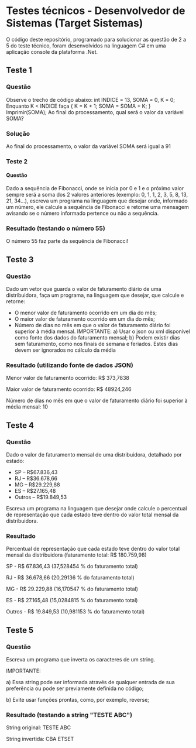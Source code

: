 # Testes técnicos - Desenvolvedor de Sistemas (Target Sistemas)
O código deste repositório, programado para solucionar as questão de 2 a 5 do teste técnico, foram desenvolvidos na linguagem C# em uma aplicação console da plataforma .Net.

## Teste 1
### Questão
Observe o trecho de código abaixo: int INDICE = 13, SOMA = 0, K = 0; Enquanto K < INDICE faça { K = K + 1; SOMA = SOMA + K; } Imprimir(SOMA); Ao final do processamento, qual será o valor da variável SOMA?

### Solução
Ao final do processamento, o valor da variável SOMA será igual a 91

### Teste 2
#### Questão
Dado a sequência de Fibonacci, onde se inicia por 0 e 1 e o próximo valor sempre será a soma dos 2 valores anteriores (exemplo: 0, 1, 1, 2, 3, 5, 8, 13, 21, 34...), escreva um programa na linguagem que desejar onde, informado um número, ele calcule a sequência de Fibonacci e retorne uma mensagem avisando se o número informado pertence ou não a sequência.
### Resultado (testando o número 55)
O número 55 faz parte da sequência de Fibonacci!

## Teste 3 
### Questão
Dado um vetor que guarda o valor de faturamento diário de uma distribuidora, faça um programa, na linguagem que desejar, que calcule e retorne:
- O menor valor de faturamento ocorrido em um dia do mês;
- O maior valor de faturamento ocorrido em um dia do mês;
- Número de dias no mês em que o valor de faturamento diário foi superior à média mensal.
  IMPORTANTE: 
    a) Usar o json ou xml disponível como fonte dos dados do faturamento mensal; 
    b) Podem existir dias sem faturamento, como nos finais de semana e feriados. Estes dias devem ser ignorados no cálculo da média
### Resultado (utilizando fonte de dados JSON)
Menor valor de faturamento ocorrido: R$ 373,7838

Maior valor de faturamento ocorrido: R$ 48924,246

Número de dias no mês em que o valor de faturamento diário foi superior à média mensal: 10

## Teste 4
### Questão
 Dado o valor de faturamento mensal de uma distribuidora, detalhado por estado: 
 - SP – R$67.836,43
 - RJ – R$36.678,66
 - MG – R$29.229,88
 - ES – R$27.165,48
 - Outros – R$19.849,53

Escreva um programa na linguagem que desejar onde calcule o percentual de representação que cada estado teve dentro do valor total mensal da distribuidora.
### Resultado

Percentual de representação que cada estado teve dentro do valor total mensal da distribuidora (faturamento total: R$ 180.759,98)

SP - R$ 67.836,43 (37,528454 % do faturamento total)

RJ - R$ 36.678,66 (20,29136 % do faturamento total)

MG - R$ 29.229,88 (16,170547 % do faturamento total)

ES - R$ 27.165,48 (15,0284815 % do faturamento total)

Outros - R$ 19.849,53 (10,981153 % do faturamento total)

## Teste 5
### Questão
Escreva um programa que inverta os caracteres de um string. 

IMPORTANTE: 

a) Essa string pode ser informada através de qualquer entrada de sua preferência ou pode ser previamente definida no código; 

b) Evite usar funções prontas, como, por exemplo, reverse;

### Resultado (testando a string "TESTE ABC")

String original: TESTE ABC

String invertida: CBA ETSET
